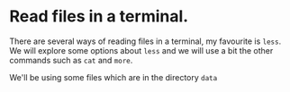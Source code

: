 # Read files in a terminal.

There are several ways of reading files in a terminal, my favourite is `less`.
We will explore some options about `less` and we will use a bit the other commands such as
`cat` and `more`.

We'll be using some files which are in the directory `data`


